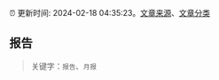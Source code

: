 :alarm_clock: 更新时间: 2024-02-18 04:35:23。[文章来源](/README.md)、[文章分类](/TAGS.md)

## 报告


> 关键字：`报告`、`月报`



